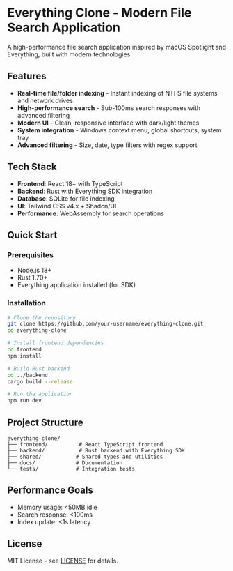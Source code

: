 # Everything Clone - Modern File Search Application

A high-performance file search application inspired by macOS Spotlight and Everything, built with modern technologies.

## Features

- **Real-time file/folder indexing** - Instant indexing of NTFS file systems and network drives
- **High-performance search** - Sub-100ms search responses with advanced filtering
- **Modern UI** - Clean, responsive interface with dark/light themes
- **System integration** - Windows context menu, global shortcuts, system tray
- **Advanced filtering** - Size, date, type filters with regex support

## Tech Stack

- **Frontend**: React 18+ with TypeScript
- **Backend**: Rust with Everything SDK integration
- **Database**: SQLite for file indexing
- **UI**: Tailwind CSS v4.x + Shadcn/UI
- **Performance**: WebAssembly for search operations

## Quick Start

### Prerequisites

- Node.js 18+
- Rust 1.70+
- Everything application installed (for SDK)

### Installation

```bash
# Clone the repository
git clone https://github.com/your-username/everything-clone.git
cd everything-clone

# Install frontend dependencies
cd frontend
npm install

# Build Rust backend
cd ../backend
cargo build --release

# Run the application
npm run dev
```

## Project Structure

```
everything-clone/
├── frontend/          # React TypeScript frontend
├── backend/           # Rust backend with Everything SDK
├── shared/           # Shared types and utilities
├── docs/             # Documentation
└── tests/            # Integration tests
```

## Performance Goals

- Memory usage: <50MB idle
- Search response: <100ms
- Index update: <1s latency

## License

MIT License - see [LICENSE](LICENSE) for details.
